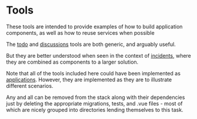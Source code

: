 # Tools
These tools are intended to provide examples of how to build application components, as well as how to reuse services when possible

The [todo](todo-tool.md) and [discussions](./discussions.md) tools are both generic, and arguably useful.

But they are better understood when seen in the context of [incidents](../apps/incidents.md), where they are combined as components to a larger solution.

Note that all of the tools included here could have been implemented as [applications](../site-admin/applications.md).  However, they are implemented as they are to illustrate different scenarios.

Any and all can be removed from the stack along with their dependencies just by deleting the appropriate migrations, tests, and .vue files - most of which are nicely grouped into directories lending themselves to this task.